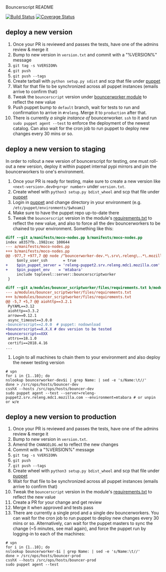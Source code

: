 Bouncerscript README

[![Build Status](https://travis-ci.org/mozilla-releng/bouncerscript.svg?branch=master)](https://travis-ci.org/mozilla-releng/bouncerscript)
[![Coverage Status](https://coveralls.io/repos/github/mozilla-releng/bouncerscript/badge.svg?branch=master)](https://coveralls.io/github/mozilla-releng/bouncerscript?branch=master)


## deploy a new version

1. Once your PR is reviewed and passes the tests, have one of the admins review & merge it
2. Bump to new version in `version.txt` and commit with a "%VERSION%" message
3. `git tag -s %VERSION%`
4. `git push`
5. `git push --tags`
6. Create tarball with `python setup.py sdist` and scp that file under [puppet](http://releng-puppet2.srv.releng.scl3.mozilla.com/python/packages-3.5/)
7. Wait for that file to be synchronized across all puppet instances (emails arrive to confirm that)
8. Tweak the `bouncerscript` version under [bouncerworker module](https://dxr.mozilla.org/build-central/rev/a5b360575c6f6b67b1093b81145f4700b13bd9da/puppet/modules/bouncer_scriptworker/manifests/init.pp#29) to reflect the new value
9. Push puppet bump to `default` branch, wait for tests to run and confirmation to arrive in `#releng`. Merge it to `production` after that.
10. There is currently *a single instance of* bouncerworker. `ssh` to it and run `sudo puppet agent --test` to enforce the deployment of the newest catalog. Can also wait for the cron job to run puppet to deploy new changes every 30 mins or so.


## deploy a new version to staging

In order to rollout a new version of bouncerscript for testing, one must roll-out a new version, deploy it within
puppet internal pypi mirrors and pin the bouncerworkers to one's environment.

1. Once your PR is ready for testing, make sure to create a new version like `<next-version>.dev0+pr<pr number>` under `version.txt`.
1. Create wheel with `python3 setup.py bdist_wheel` and scp that file under [puppet](http://releng-puppet2.srv.releng.mdc1.mozilla.com/python/packages-3.5/)
1. Login in [puppet](http://releng-puppet2.srv.releng.mdc1.mozilla.com/) and change directory in your environment (e.g. `/etc/puppet/environments/$whoami`)
1. Make sure to have the puppet repo up-to-date there
1. Tweak the `bouncerscript` version in the module's [requirements.txt](https://github.com/mozilla-releng/build-puppet/blob/master/modules/bouncer_scriptworker/files/requirements.txt#L6) to reflect the new value,
and also to force all the dev bouncerworkers to be chained to your environment. Something like this:
```diff
diff --git a/manifests/moco-nodes.pp b/manifests/moco-nodes.pp
index a8357fb..1982cec 100644
--- a/manifests/moco-nodes.pp
+++ b/manifests/moco-nodes.pp
@@ -977,7 +977,7 @@ node /^bouncerworker-dev.*\.srv\.releng\..*\.mozilla\.com$/ {
     $only_user_ssh       = true
+    $pin_puppet_server = 'releng-puppet2.srv.releng.mdc1.mozilla.com'
+    $pin_puppet_env    = 'mtabara'
     include toplevel::server::bouncerscriptworker
 }

diff --git a/modules/bouncer_scriptworker/files/requirements.txt b/modules/bouncer_scriptworker/files/requirements.txt
--- a/modules/bouncer_scriptworker/files/requirements.txt
+++ b/modules/bouncer_scriptworker/files/requirements.txt
@@ -5,7 +5,7 @@ aiohttp==3.2.1
 PyYAML==3.12
 aiohttp==3.3.2
 arrow==0.12.1
 async_timeout==3.0.0
-bouncerscript==2.0.0  # puppet: nodownload
+bouncerscript==X.X.X # dev version to be tested
+bouncerscript==XXX
 attrs==18.1.0
 certifi==2018.4.16
...
```
1. Login to all machines to chain them to your environment and also deploy the newer testing version
```
# vpn
for i in {1..10}; do
nslookup bouncerworker-dev$i | grep Name: | sed -e 's/Name:\t//'
done > /src/ops/hosts/bouncer-dev
csshX --hosts /src/ops/hosts/bouncer-dev
sudo puppet agent --test --server=releng-puppet2.srv.releng.mdc1.mozilla.com --environment=mtabara # or unpin or w/e
```

## deploy a new version to production

1. Once your PR is reviewed and passes the tests, have one of the admins review & merge it
1. Bump to new version in `version.txt`.
1. Amend the `CHANGELOG.md` to reflect the new changes
1. Commit with a "%VERSION%" message
1. `git tag -s %VERSION%`
1. `git push`
1. `git push --tags`
1. Create wheel with `python3 setup.py bdist_wheel` and scp that file under [puppet](http://releng-puppet2.srv.releng.mdc1.mozilla.com/python/packages-3.5/)
1. Wait for that file to be synchronized across all puppet instances (emails arrive to confirm that)
1. Tweak the `bouncerscript` version in the module's [requirements.txt](https://github.com/mozilla-releng/build-puppet/blob/master/modules/bouncer_scriptworker/files/requirements.txt#L6) to reflect the new value
1. Create a PR for your change and get review
1. Merge it when approved and tests pass
1. There are currently a single prod and a single dev bouncerworkers. You can wait for the cron job to run puppet to deploy new changes every 30 mins or so. Alternatively, can wait for the puppet masters to sync the change (~5 minutes, see mail again), and force the puppet run by logging-in to each of the machines:
```
# vpn
for i in {1..10}; do
nslookup bouncerworker-$i | grep Name: | sed -e 's/Name:\t//'
done > /src/ops/hosts/bouncer-prod
csshX --hosts /src/ops/hosts/bouncer-prod
sudo puppet agent --test
```
